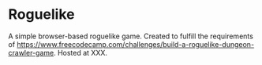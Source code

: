 # Roguelike

A simple browser-based roguelike game. Created to fulfill the requirements of https://www.freecodecamp.com/challenges/build-a-roguelike-dungeon-crawler-game. Hosted at XXX.
